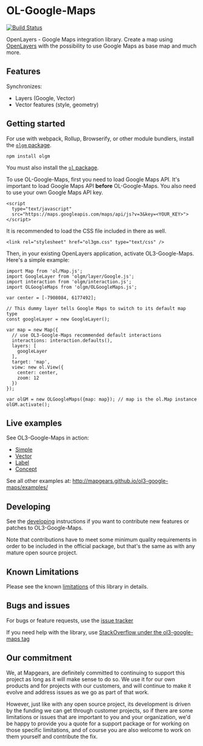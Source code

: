 # OL-Google-Maps

[![Build Status](https://travis-ci.org/mapgears/ol3-google-maps.svg)](https://travis-ci.org/mapgears/ol3-google-maps)

OpenLayers - Google Maps integration library. Create a map using [OpenLayers](http://openlayers.org/) with the possibility to use Google Maps as base map and much more.

## Features

Synchronizes:

* Layers (Google, Vector)
* Vector features (style, geometry)

## Getting started

For use with webpack, Rollup, Browserify, or other module bundlers, install the [`olgm` package](https://www.npmjs.com/package/olgm).

```
npm install olgm
```

You must also install the [`ol` package](https://www.npmjs.com/package/ol).

To use OL-Google-Maps, first you need to load Google Maps API. It's important to load Google Maps API **before** OL-Google-Maps. You also need to use your own Google Maps API key.

```
<script
  type="text/javascript"
  src="https://maps.googleapis.com/maps/api/js?v=3&key=<YOUR_KEY>">
</script>
```

It is recommended to load the CSS file included in there as well.

```
<link rel="stylesheet" href="ol3gm.css" type="text/css" />
```

Then, in your existing OpenLayers application, activate OL3-Google-Maps. Here's a simple example:

```
import Map from 'ol/Map.js';
import GoogleLayer from 'olgm/layer/Google.js';
import interaction from 'olgm/interaction.js';
import OLGoogleMaps from 'olgm/OLGoogleMaps.js';

var center = [-7908084, 6177492];

// This dummy layer tells Google Maps to switch to its default map type
const googleLayer = new GoogleLayer();

var map = new Map({
  // use OL3-Google-Maps recommended default interactions
  interactions: interaction.defaults(),
  layers: [
    googleLayer
  ],
  target: 'map',
  view: new ol.View({
    center: center,
    zoom: 12
  })
});

var olGM = new OLGoogleMaps({map: map}); // map is the ol.Map instance
olGM.activate();
```

## Live examples

See OL3-Google-Maps in action:

 * [Simple](http://mapgears.github.io/ol3-google-maps/examples/dist/examples/simple.html)
 * [Vector](http://mapgears.github.io/ol3-google-maps/examples/dist/examples/vector.html)
 * [Label](http://mapgears.github.io/ol3-google-maps/examples/dist/examples/label.html)
 * [Concept](http://mapgears.github.io/ol3-google-maps/examples/dist/examples/concept.html)

See all other examples at:
http://mapgears.github.io/ol3-google-maps/examples/

## Developing

See the [developing](DEVELOPING.md) instructions if you want to contribute
new features or patches to OL3-Google-Maps.

Note that contributions have to meet some minimum quality requirements
in order to be included in the official package, but that's the same
as with any mature open source project.

## Known Limitations

Please see the known [limitations](LIMITATIONS.md) of this library in details.

## Bugs and issues

For bugs or feature requests, use the
[issue tracker](https://github.com/mapgears/ol3-google-maps/issues)

If you need help with the library, use
[StackOverflow under the ol3-google-maps tag](http://stackoverflow.com/questions/tagged/ol3-google-maps)

## Our commitment

We, at Mapgears, are definitely committed to continuing to support
this project as long as it will make sense to do so. We use it for our
own products and for projects with our customers, and will continue to
make it evolve and address issues as we go as part of that work.

However, just like with any open source project, its development is
driven by the funding we can get through customer projects, so if
there are some limitations or issues that are important to you and
your organization, we'd be happy to provide you a quote for a support
package or for working on those specific limitations, and of course
you are also welcome to work on them yourself and contribute the fix.
